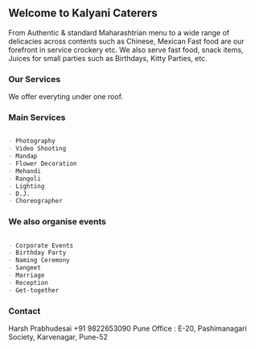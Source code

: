 ## Welcome to Kalyani Caterers

From Authentic & standard Maharashtrian menu to a wide range of delicacies across contents such as Chinese, Mexican Fast food are our forefront in service crockery etc. We also serve fast food, snack items, Juices for small parties such as Birthdays, Kitty Parties, etc.

### Our Services

We offer everyting under one roof.

### Main Services
```markdown

- Photography 
- Video Shooting
- Mandap
- Flower Decoration
- Mehandi
- Rangoli
- Lighting
- D.J.
- Choreographer 

```
### We also organise events
```markdown

- Corporate Events
- Birthday Party
- Naming Ceremony 
- Sangeet
- Marriage
- Reception
- Get-together

```

### Contact
Harsh Prabhudesai
+91 9822653090
Pune Office : E-20, Pashimanagari
Society, Karvenagar, Pune-52

